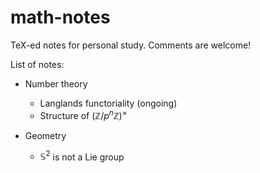 # math-notes
TeX-ed notes for personal study. Comments are welcome!

List of notes:

* Number theory
    * Langlands functoriality (ongoing)
    * Structure of $(\mathbb{Z}/p^{n}\mathbb{Z})^{\times}$

* Geometry
    * $\mathbb{S}^2$ is not a Lie group
